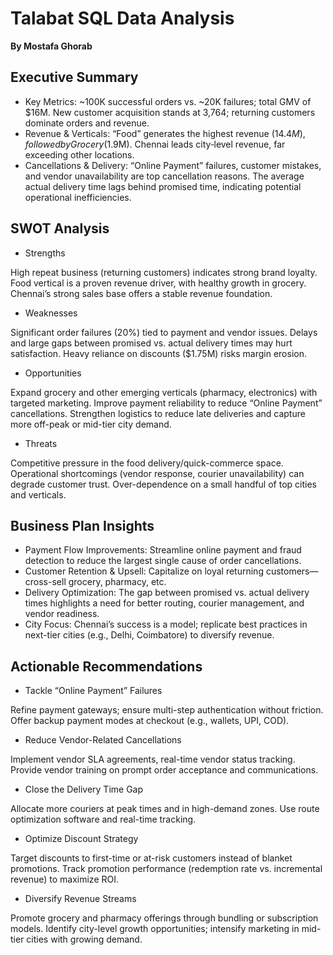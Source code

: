 # Talabat SQL Data Analysis
**By Mostafa Ghorab**  

## Executive Summary
- Key Metrics: ~100K successful orders vs. ~20K failures; total GMV of $16M. New customer acquisition stands at 3,764; returning customers dominate orders and revenue.
- Revenue & Verticals: “Food” generates the highest revenue ($14.4M), followed by Grocery ($1.9M). Chennai leads city‐level revenue, far exceeding other locations.
- Cancellations & Delivery: “Online Payment” failures, customer mistakes, and vendor unavailability are top cancellation reasons. The average actual delivery time lags behind promised time, indicating potential operational inefficiencies.

## SWOT Analysis
- Strengths
  
High repeat business (returning customers) indicates strong brand loyalty.
Food vertical is a proven revenue driver, with healthy growth in grocery.
Chennai’s strong sales base offers a stable revenue foundation.

- Weaknesses
  
Significant order failures (20%) tied to payment and vendor issues.
Delays and large gaps between promised vs. actual delivery times may hurt satisfaction.
Heavy reliance on discounts ($1.75M) risks margin erosion.

- Opportunities
  
Expand grocery and other emerging verticals (pharmacy, electronics) with targeted marketing.
Improve payment reliability to reduce “Online Payment” cancellations.
Strengthen logistics to reduce late deliveries and capture more off-peak or mid-tier city demand.

- Threats
  
Competitive pressure in the food delivery/quick-commerce space.
Operational shortcomings (vendor response, courier unavailability) can degrade customer trust.
Over-dependence on a small handful of top cities and verticals.

## Business Plan Insights
- Payment Flow Improvements: Streamline online payment and fraud detection to reduce the largest single cause of order cancellations.
- Customer Retention & Upsell: Capitalize on loyal returning customers—cross-sell grocery, pharmacy, etc.
- Delivery Optimization: The gap between promised vs. actual delivery times highlights a need for better routing, courier management, and vendor readiness.
- City Focus: Chennai’s success is a model; replicate best practices in next-tier cities (e.g., Delhi, Coimbatore) to diversify revenue.

## Actionable Recommendations
- Tackle “Online Payment” Failures
  
Refine payment gateways; ensure multi-step authentication without friction.
Offer backup payment modes at checkout (e.g., wallets, UPI, COD).

- Reduce Vendor-Related Cancellations
  
Implement vendor SLA agreements, real-time vendor status tracking.
Provide vendor training on prompt order acceptance and communications.

- Close the Delivery Time Gap
  
Allocate more couriers at peak times and in high-demand zones.
Use route optimization software and real-time tracking.

- Optimize Discount Strategy
  
Target discounts to first-time or at-risk customers instead of blanket promotions.
Track promotion performance (redemption rate vs. incremental revenue) to maximize ROI.

- Diversify Revenue Streams
  
Promote grocery and pharmacy offerings through bundling or subscription models.
Identify city-level growth opportunities; intensify marketing in mid-tier cities with growing demand.
